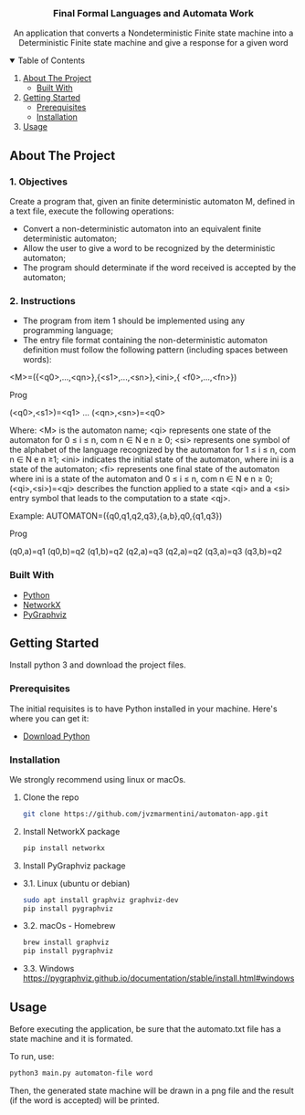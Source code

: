 <!--
*** Thanks for checking out the Best-README-Template. If you have a suggestion
*** that would make this better, please fork the repo and create a pull request
*** or simply open an issue with the tag "enhancement".
*** Thanks again! Now go create something AMAZING! :D
-->



<!-- PROJECT SHIELDS -->
<!--
*** I'm using markdown "reference style" links for readability.
*** Reference links are enclosed in brackets [ ] instead of parentheses ( ).
*** See the bottom of this document for the declaration of the reference variables
*** for contributors-url, forks-url, etc. This is an optional, concise syntax you may use.
*** https://www.markdownguide.org/basic-syntax/#reference-style-links
-->
<!-- [![Contributors][contributors-shield]][contributors-url]
[![Forks][forks-shield]][forks-url]
[![Stargazers][stars-shield]][stars-url]
[![Issues][issues-shield]][issues-url]
[![MIT License][license-shield]][license-url]
[![LinkedIn][linkedin-shield]][linkedin-url] -->



<!-- PROJECT LOGO -->
<br />
<p align="center">

  <h3 align="center">Final Formal Languages and Automata Work</h3>

  <p align="center">
    An application that converts a Nondeterministic Finite state machine into a Deterministic Finite state machine and give a response for a given word
  </p>
</p>



<!-- TABLE OF CONTENTS -->
<details open="open">
  <summary>Table of Contents</summary>
  <ol>
    <li>
      <a href="#about-the-project">About The Project</a>
      <ul>
        <li><a href="#built-with">Built With</a></li>
      </ul>
    </li>
    <li>
      <a href="#getting-started">Getting Started</a>
      <ul>
        <li><a href="#prerequisites">Prerequisites</a></li>
        <li><a href="#installation">Installation</a></li>
      </ul>
    </li>
    <li><a href="#usage">Usage</a></li>
  </ol>
</details>



<!-- ABOUT THE PROJECT -->
## About The Project

### 1. Objectives

Create a program that, given an finite deterministic automaton M, defined in a text file, execute the following operations:

- Convert a non-deterministic automaton into an equivalent finite deterministic  automaton;
- Allow the user to give a word to be recognized by the deterministic automaton;
- The program should determinate if the word received is accepted by the automaton;

### 2. Instructions

- The program from item 1 should be implemented using any programming language;
- The entry file format containing the non-deterministic automaton definition must follow the following pattern (including spaces between words):

\<M>=({\<q0>,...,\<qn>},{\<s1>,...,\<sn>},\<ini>,{ \<f0>,...,\<fn>})

Prog

(\<q0>,\<s1>)=\<q1>
...
(\<qn>,\<sn>)=\<q0>

Where:
\<M> is the automaton name;
\<qi> represents one state of the automaton for 0 ≤ i ≤ n, com n ∈ N e n ≥ 0;
\<si> represents one symbol of the alphabet of the language recognized by the automaton for 1 ≤ i ≤ n, com n ∈ N e n ≥1;
\<ini> indicates the initial state of the automaton, where ini is a state of the automaton;
\<fi> represents one final state of the automaton where ini is a state of the automaton and 0 ≤ i ≤ n, com n ∈ N e n ≥ 0;
(\<qi>,\<si>)=\<qj> describes the function applied to a state \<qi> and a \<si> entry symbol that leads to the computation to a state \<qj>.

Example:
AUTOMATON=({q0,q1,q2,q3},{a,b},q0,{q1,q3})

Prog

(q0,a)=q1
(q0,b)=q2
(q1,b)=q2
(q2,a)=q3
(q2,a)=q2
(q3,a)=q3
(q3,b)=q2

### Built With

- [Python](https://www.python.org/)
- [NetworkX](https://networkx.org/)
- [PyGraphviz](https://pygraphviz.github.io/)

## Getting Started

Install python 3 and download the project files.

### Prerequisites

The initial requisites is to have Python installed in your machine. Here's where you can get it:

- [Download Python](https://www.python.org/downloads/)

### Installation

We strongly recommend using linux or macOs.

1. Clone the repo

   ```sh
   git clone https://github.com/jvzmarmentini/automaton-app.git
   ```

2. Install NetworkX package

   ```sh
   pip install networkx
   ```

3. Install PyGraphviz package

- 3.1. Linux (ubuntu or debian)

   ```sh
   sudo apt install graphviz graphviz-dev
   pip install pygraphviz
   ```

- 3.2. macOs - Homebrew

   ```sh
   brew install graphviz
   pip install pygraphviz
   ```

- 3.3. Windows
   <https://pygraphviz.github.io/documentation/stable/install.html#windows>

## Usage

Before executing the application, be sure that the automato.txt file has a state machine and it is formated.

To run, use:

```sh
python3 main.py automaton-file word
```

Then, the generated state machine will be drawn in a png file and the result (if the word is accepted) will be printed.

<!-- MARKDOWN LINKS & IMAGES -->
<!-- https://www.markdownguide.org/basic-syntax/#reference-style-links -->
<!-- [contributors-shield]: https://img.shields.io/github/contributors/othneildrew/Best-README-Template.svg?style=for-the-badge
[contributors-url]: https://github.com/othneildrew/Best-README-Template/graphs/contributors
[forks-shield]: https://img.shields.io/github/forks/othneildrew/Best-README-Template.svg?style=for-the-badge
[forks-url]: https://github.com/othneildrew/Best-README-Template/network/members
[stars-shield]: https://img.shields.io/github/stars/othneildrew/Best-README-Template.svg?style=for-the-badge
[stars-url]: https://github.com/othneildrew/Best-README-Template/stargazers
[issues-shield]: https://img.shields.io/github/issues/othneildrew/Best-README-Template.svg?style=for-the-badge
[issues-url]: https://github.com/othneildrew/Best-README-Template/issues
[license-shield]: https://img.shields.io/github/license/othneildrew/Best-README-Template.svg?style=for-the-badge
[license-url]: https://github.com/othneildrew/Best-README-Template/blob/master/LICENSE.txt
[linkedin-shield]: https://img.shields.io/badge/-LinkedIn-black.svg?style=for-the-badge&logo=linkedin&colorB=555
[linkedin-url]: https://linkedin.com/in/othneildrew
[product-screenshot]: images/screenshot.png -->